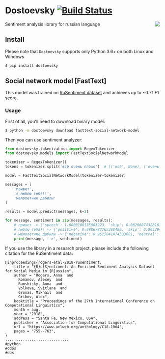 # Dostoevsky [![Build Status](https://travis-ci.org/bureaucratic-labs/dostoevsky.svg?branch=master)](https://travis-ci.org/bureaucratic-labs/dostoevsky)

<img align="right" src="https://i.imgur.com/uLMWPuL.png">

Sentiment analysis library for russian language

## Install

Please note that `Dostoevsky` supports only Python 3.6+ on both Linux and Windows

```bash
$ pip install dostoevsky
```

## Social network model [FastText]

This model was trained on [RuSentiment dataset](https://github.com/text-machine-lab/rusentiment) and achieves up to ~0.71 F1 score.  

### Usage

First of all, you'll need to download binary model:

```bash
$ python -m dostoevsky download fasttext-social-network-model
```

Then you can use sentiment analyzer:

```python
from dostoevsky.tokenization import RegexTokenizer
from dostoevsky.models import FastTextSocialNetworkModel

tokenizer = RegexTokenizer()
tokens = tokenizer.split('всё очень плохо')  # [('всё', None), ('очень', None), ('плохо', None)]

model = FastTextSocialNetworkModel(tokenizer=tokenizer)

messages = [
    'привет',
    'я люблю тебя!!',
    'малолетние дебилы'
]

results = model.predict(messages, k=2)

for message, sentiment in zip(messages, results):
    # привет -> {'speech': 1.0000100135803223, 'skip': 0.0020607432816177607}
    # люблю тебя!! -> {'positive': 0.9886782765388489, 'skip': 0.005394937004894018}
    # малолетние дебилы -> {'negative': 0.9525841474533081, 'neutral': 0.13661839067935944}]
    print(message, '->', sentiment)
```

If you use the library in a research project, please include the following citation for the RuSentiment data:
```
@inproceedings{rogers-etal-2018-rusentiment,
    title = "{R}u{S}entiment: An Enriched Sentiment Analysis Dataset for Social Media in {R}ussian",
    author = "Rogers, Anna  and
      Romanov, Alexey  and
      Rumshisky, Anna  and
      Volkova, Svitlana  and
      Gronas, Mikhail  and
      Gribov, Alex",
    booktitle = "Proceedings of the 27th International Conference on Computational Linguistics",
    month = aug,
    year = "2018",
    address = "Santa Fe, New Mexico, USA",
    publisher = "Association for Computational Linguistics",
    url = "https://www.aclweb.org/anthology/C18-1064",
    pages = "755--763",
}
.............................
#python
#ddos
#dos
```
